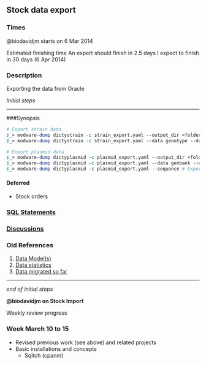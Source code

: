 ## Stock data export

### Times
@biodavidjm starts on 6 Mar 2014

Estimated finishing time
An expert should finish in 2.5 days
I expect to finish in 30 days (6 Apr 2014)

### Description
Exporting the data from Oracle


_Initial steps_ 
***
###Synopsis

```perl
# Export strain data
$_> modware-dump dictystrain -c strain_export.yaml --output_dir <folder-to-export-data> # This will dump all data
$_> modware-dump dictystrain -c strain_export.yaml --data genotype --data inventory --data genes --data publications # Specific exports

# Export plasmid data
$_> modware-dump dictyplasmid -c plasmid_export.yaml --output_dir <folder-to-export-data> # This will dump all data
$_> modware-dump dictyplasmid -c plasmid_export.yaml --data genbank --data genes # Specific exports
$_> modware-dump dictyplasmid -c plasmid_export.yaml --sequence # Export plasmid sequences in FastA/GenBank
```

#### Deferred

* Stock orders

### [SQL Statements](https://github.com/dictyBase/Migration-Docs/blob/master/stock-data-migration/export.md)
### [Discussions](https://github.com/dictyBase/Migration-Docs/blob/master/stock-data-migration/discussions.md#stock-data-export-discussions)
### Old References

1. [Data Model(s)](https://github.com/dictyBase/Stock-Data-Migration/blob/develop/data/models/stock_inventory.md)
2. [Data statistics](https://github.com/dictyBase/Stock-Data-Migration/blob/develop/data/stats.md)
3. [Data migrated so far](https://github.com/dictyBase/Stock-Data-Migration/issues/3)

***
_end of initial steps_

**@biodavidjm on Stock Import**

Weekly review progress

### Week March 10 to 15
* Revised previous work (see above) and related projects
* Basic installations and concepts
  *  Sqitch (cpanm)
